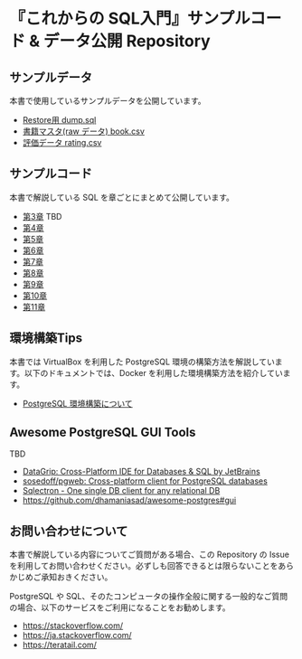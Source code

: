 # 『これからの SQL入門』サンプルコード & データ公開 Repository

## サンプルデータ

本書で使用しているサンプルデータを公開しています。

-  [Restore用 dump.sql](./data/dump.sql)
-  [書籍マスタ(raw データ) book.csv](./data/book.csv)
-  [評価データ rating.csv](./data/rating.csv)

## サンプルコード

本書で解説している SQL を章ごとにまとめて公開しています。

- [第3章](./sample_sql/chapter03.sql) TBD
- [第4章](./sample_sql/chapter04.sql)
- [第5章](./sample_sql/chapter05.sql)
- [第6章](./sample_sql/chapter06.sql)
- [第7章](./sample_sql/chapter07.sql)
- [第8章](./sample_sql/chapter08.sql)
- [第9章](./sample_sql/chapter09.sql)
- [第10章](./sample_sql/chapter10.sql)
- [第11章](./sample_sql/chapter11.sql)

## 環境構築Tips

本書では VirtualBox を利用した PostgreSQL 環境の構築方法を解説しています。以下のドキュメントでは、Docker を利用した環境構築方法を紹介しています。

- [PostgreSQL 環境構築について](./docs/environment.md)

## Awesome PostgreSQL GUI Tools

TBD

- [DataGrip: Cross\-Platform IDE for Databases & SQL by JetBrains](https://www.jetbrains.com/datagrip/)
- [sosedoff/pgweb: Cross\-platform client for PostgreSQL databases](https://github.com/sosedoff/pgweb)
- [Sqlectron \- One single DB client for any relational DB](https://sqlectron.github.io/)
- https://github.com/dhamaniasad/awesome-postgres#gui

## お問い合わせについて

本書で解説している内容についてご質問がある場合、この Repository の Issue を利用してお問い合わせください。必ずしも回答できるとは限らないことをあらかじめご承知おきください。

PostgreSQL や SQL、そのたコンピュータの操作全般に関する一般的なご質問の場合、以下のサービスをご利用になることをお勧めします。

- https://stackoverflow.com/
- https://ja.stackoverflow.com/
- https://teratail.com/
